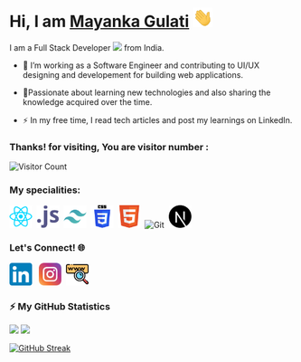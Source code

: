 # Hi, I am [Mayanka Gulati](https://mayankagulati.com) <img src="https://raw.githubusercontent.com/ABSphreak/ABSphreak/master/gifs/Hi.gif" width="35px">

I am a Full Stack Developer <img src="https://media.giphy.com/media/WUlplcMpOCEmTGBtBW/giphy.gif" width="30"> from India.

- :telescope: I’m working as a Software Engineer and contributing to UI/UX designing and developement for building web applications.

- :seedling:Passionate about learning new technologies and also sharing the knowledge acquired over the time.

- :zap: In my free time, I read tech articles and post my learnings on LinkedIn.

<h3>Thanks! for visiting, You are visitor number :</h3>
<p>
    <img src="https://profile-counter.glitch.me/{MayankaGulati}/count.svg" alt="Visitor Count"  id='count' />
</p>

<h3>My specialities:</h3>

<p align="left">
<img src="https://github.com/MayankaGulati/MayankaGulati/blob/main/svg icons/reactjs.svg" alt="React" width="40" height="40" id="icons"/>&nbsp;
<img src="https://github.com/MayankaGulati/MayankaGulati/blob/main/svg icons/javascript.svg" alt="javascript" width="40" height="40" id="icons"/>&nbsp;
<img src="https://github.com/MayankaGulati/MayankaGulati/blob/main/svg icons/tailwindcss.svg" alt="Tailwind" width="40" height="40" id="icons"/>&nbsp;
<img src="https://github.com/MayankaGulati/MayankaGulati/blob/main/svg icons/css.svg" alt="CSS" width="40" height="40" id="icons"/>&nbsp;
<img src="https://github.com/MayankaGulati/MayankaGulati/blob/main/svg icons/html.svg" alt="HTML" width="40" height="40" id="icons"/>&nbsp;
<img src="https://www.vectorlogo.zone/logos/git-scm/git-scm-icon.svg" alt="Git" width="40" height="40" id="icons"/>&nbsp;
<img src="https://github.com/MayankaGulati/MayankaGulati/blob/main/svg icons/nextjs.png" alt="Nextjs" width="40" height="40" id="icons"/>&nbsp;

</p>

<!-- Connect with me -->

<h3> Let's Connect! 🌐</h3>

[<img height="40" src="https://github.com/MayankaGulati/MayankaGulati/blob/main/svg icons/LinkedIn.png" />](https://www.linkedin.com/in/mayanka-gulati/) &nbsp;
[<img height="40" src="https://github.com/MayankaGulati/MayankaGulati/blob/main/svg icons/instagram.svg" />](https://www.instagram.com/mayankagulati)&nbsp;
[<img height="40" src="https://github.com/MayankaGulati/MayankaGulati/blob/main/svg icons/www.svg"/>](https://mayankagulati.com)&nbsp;

<h3>⚡ My GitHub Statistics</h3>

<p>
<img height="180em" src="https://github-readme-stats.vercel.app/api?username=MayankaGulati&show_icons=true&hide_border=true" />
<img height="180em" src="https://github-readme-stats.vercel.app/api/top-langs/?username=MayankaGulati&exclude_repo=KNN-Image-Classification&show_icons=true&hide_border=true&layout=compact&langs_count=8"/>
</p>

[![GitHub Streak](http://github-readme-streak-stats.herokuapp.com?user=MayankaGulati&theme=dark&background=000000)](https://git.io/streak-stats)

